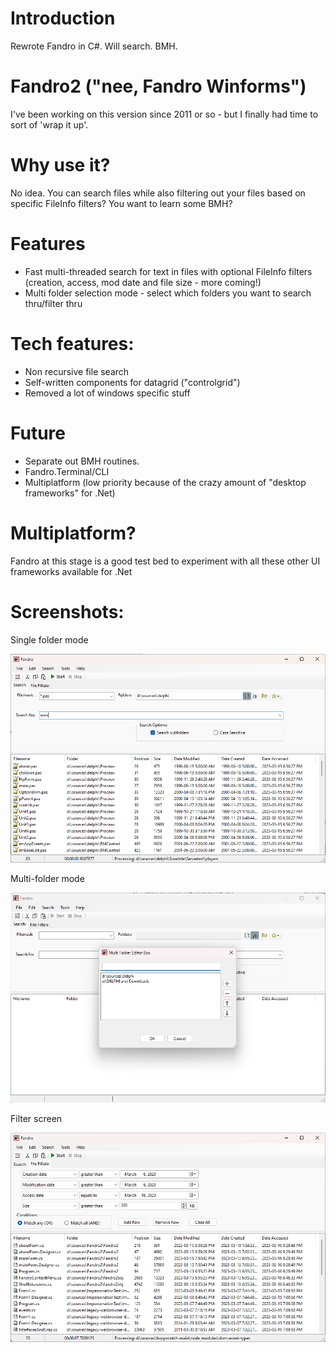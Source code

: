 Introduction
============

Rewrote Fandro in C#. Will search. BMH.

Fandro2 ("nee, Fandro Winforms")
============

I've been working on this version since 2011 or so - but I finally had time to sort of 'wrap it up'.

Why use it?
============

No idea. You can search files while also filtering out your files based on specific FileInfo filters? You want to learn some BMH?

Features
============

* Fast multi-threaded search for text in files with optional FileInfo filters (creation, access, mod date and file size - more coming!)
* Multi folder selection mode - select which folders you want to search thru/filter thru

Tech features:
============

* Non recursive file search
* Self-written components for datagrid ("controlgrid")
* Removed a lot of windows specific stuff

Future
============

* Separate out BMH routines.
* Fandro.Terminal/CLI 
* Multiplatform (low priority because of the crazy amount of "desktop frameworks" for .Net)

Multiplatform?
=============

Fandro at this stage is a good test bed to experiment with all these other UI frameworks available for .Net

Screenshots:
============

Single folder mode

<img
src="images/main_screen_singlefolder_mode.png"
raw=true
alt="Fandro Single folder mode"
/>

Multi-folder mode

<img
src="images/main_screen_multifolder_mode.png"
raw=true
alt="Fandro Multi folder mode"
/>

Filter screen

<img
src="images/main_screen_filters_working.png"
raw=true
alt="Fandro "
/>
